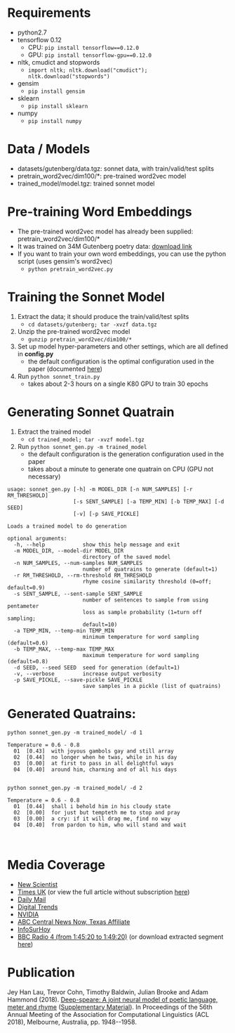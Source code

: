# Requirements
- python2.7
- tensorflow 0.12
   - CPU: `pip install tensorflow==0.12.0`
   - GPU: `pip install tensorflow-gpu==0.12.0`
- nltk, cmudict and stopwords
   - `import nltk; nltk.download("cmudict"); nltk.download("stopwords")`
- gensim
   - `pip install gensim`
- sklearn
   - `pip install sklearn`
- numpy
   - `pip install numpy`

# Data / Models

- datasets/gutenberg/data.tgz: sonnet data, with train/valid/test splits
- pretrain_word2vec/dim100/*: pre-trained word2vec model
- trained_model/model.tgz: trained sonnet model

# Pre-training Word Embeddings

- The pre-trained word2vec model has already been supplied: pretrain_word2vec/dim100/*
- It was trained on 34M Gutenberg poetry data: [download link](https://ibm.box.com/s/yj38zwrk21q584y1y9qkjt1huf5nepuu)
- If you want to train your own word embeddings, you can use the python script (uses gensim's word2vec)
   * `python pretrain_word2vec.py`

# Training the Sonnet Model

1. Extract the data; it should produce the train/valid/test splits
   * `cd datasets/gutenberg; tar -xvzf data.tgz`
1. Unzip the pre-trained word2vec model
   * `gunzip pretrain_word2vec/dim100/*`
1. Set up model hyper-parameters and other settings, which are all defined in **config.py**
   * the default configuration is the optimal configuration used in the paper (documented [here](http://anthology.aclweb.org/attachments/P/P18/P18-1181.Notes.pdf))
1. Run `python sonnet_train.py`
   * takes about 2-3 hours on a single K80 GPU to train 30 epochs

# Generating Sonnet Quatrain

1. Extract the trained model
   * `cd trained_model; tar -xvzf model.tgz`
1. Run `python sonnet_gen.py -m trained_model`
   * the default configuration is the generation configuration used in the paper
   * takes about a minute to generate one quatrain on CPU (GPU not necessary)

```
usage: sonnet_gen.py [-h] -m MODEL_DIR [-n NUM_SAMPLES] [-r RM_THRESHOLD]
                     [-s SENT_SAMPLE] [-a TEMP_MIN] [-b TEMP_MAX] [-d SEED]
                     [-v] [-p SAVE_PICKLE]

Loads a trained model to do generation

optional arguments:
  -h, --help            show this help message and exit
  -m MODEL_DIR, --model-dir MODEL_DIR
                        directory of the saved model
  -n NUM_SAMPLES, --num-samples NUM_SAMPLES
                        number of quatrains to generate (default=1)
  -r RM_THRESHOLD, --rm-threshold RM_THRESHOLD
                        rhyme cosine similarity threshold (0=off; default=0.9)
  -s SENT_SAMPLE, --sent-sample SENT_SAMPLE
                        number of sentences to sample from using pentameter
                        loss as sample probability (1=turn off sampling;
                        default=10)
  -a TEMP_MIN, --temp-min TEMP_MIN
                        minimum temperature for word sampling (default=0.6)
  -b TEMP_MAX, --temp-max TEMP_MAX
                        maximum temperature for word sampling (default=0.8)
  -d SEED, --seed SEED  seed for generation (default=1)
  -v, --verbose         increase output verbosity
  -p SAVE_PICKLE, --save-pickle SAVE_PICKLE
                        save samples in a pickle (list of quatrains)
```      

# Generated Quatrains:

```
python sonnet_gen.py -m trained_model/ -d 1

Temperature = 0.6 - 0.8
  01  [0.43]  with joyous gambols gay and still array
  02  [0.44]  no longer when he twas, while in his day
  03  [0.00]  at first to pass in all delightful ways
  04  [0.40]  around him, charming and of all his days
  
  
python sonnet_gen.py -m trained_model/ -d 2
  
Temperature = 0.6 - 0.8
  01  [0.44]  shall i behold him in his cloudy state
  02  [0.00]  for just but tempteth me to stop and pray
  03  [0.00]  a cry: if it will drag me, find no way
  04  [0.40]  from pardon to him, who will stand and wait
  
  
```

# Media Coverage
- [New Scientist](https://www.newscientist.com/article/2175301-ai-creates-shakespearean-sonnets-and-theyre-actually-quite-good/)
- [Times UK](https://www.thetimes.co.uk/article/computers-produce-poetry-by-the-meter-vk80077zl) (or view the full article without subscription [here](http://htmlpreview.github.io/?https://github.com/jhlau/deepspeare/blob/master/media_coverage/uk_times.html))
- [Daily Mail](http://www.dailymail.co.uk/sciencetech/article-6000619/Can-spot-real-Shakespeare-sonnet-AI-learns-write-poetry.html)
- [Digital Trends](https://www.digitaltrends.com/cool-tech/ai-generates-shakespearean-sonnets/)
- [NVIDIA](https://news.developer.nvidia.com/ai-sonnet-writing-poet-resembles-shakespeare/)
- [ABC Central News Now, Texas Affiliate](https://bit.ly/2M5s0zg)
- [InfoSurHoy](http://infosurhoy.com/cocoon/saii/xhtml/en_GB/health/can-you-spot-the-real-shakespeare-sonnet-ai-learns-how-write-its-own-poetry/)
- [BBC Radio 4 (from 1:45:20 to 1:49:20)](https://www.bbc.co.uk/programmes/b0bcddwc) (or download extracted segment [here](media_coverage/bbc-radio4-20180801.m4a))

# Publication

Jey Han Lau, Trevor Cohn, Timothy Baldwin, Julian Brooke and Adam Hammond (2018). [Deep-speare: A joint neural model of poetic language, meter and rhyme](http://aclweb.org/anthology/P18-1181) ([Supplementary Material](http://anthology.aclweb.org/attachments/P/P18/P18-1181.Notes.pdf)). In Proceedings of the 56th Annual Meeting of the Association for Computational Linguistics (ACL 2018), Melbourne, Australia, pp. 1948--1958.
